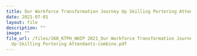 ```yaml
---
title: Our Workforce Transformation Journey Up Skilling Portering Attendants
date: 2021-07-01
layout: file
description: ""
image: ""
file_url: /files/368_KTPH_NHIP 2021_Our Workforce Transformation Journey -
  Up-Skilling Portering Attendants-combine.pdf
---
```

